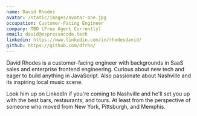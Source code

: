 ```yaml
---
name: David Rhodes
avatar: /static/images/avatar-one.jpg
occupation: Customer-Facing Engineer
company: TBD (Free Agent Currently)
email: david@espressocode.tech
linkedin: https://www.linkedin.com/in/rhodesdavid/
github: https://github.com/dfrho/
---
```


David Rhodes is a customer-facing engineer with backgrounds in SaaS sales and enterprise frontend engineering. Curious about new tech and eager to build anything in JavaScript. Also passionate about Nashville and its inspiring local music scene.

Look him up on LinkedIn if you're coming to Nashville and he'll set you up with the best bars, restaurants, and tours. At least from the perspective of someone who moved from New York, Pittsburgh, and Memphis.
